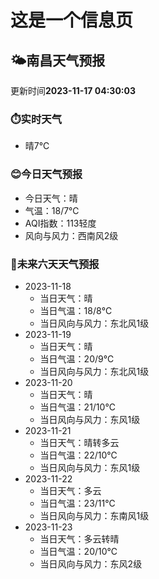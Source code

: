 # 这是一个信息页 
## 🌤️**南昌**天气预报
更新时间**2023-11-17 04:30:03**
### ⏱️实时天气
- 晴7℃
### 😊今日天气预报
- 今日天气：晴
- 气温：18/7℃
- AQI指数：113轻度
- 风向与风力：西南风2级
### 🤩未来六天天气预报
- 2023-11-18
  - 当日天气：晴
  - 当日气温：18/8℃
  - 当日风向与风力：东北风1级
- 2023-11-19
  - 当日天气：晴
  - 当日气温：20/9℃
  - 当日风向与风力：东北风1级
- 2023-11-20
  - 当日天气：晴
  - 当日气温：21/10℃
  - 当日风向与风力：东风1级
- 2023-11-21
  - 当日天气：晴转多云
  - 当日气温：22/10℃
  - 当日风向与风力：东风1级
- 2023-11-22
  - 当日天气：多云
  - 当日气温：23/11℃
  - 当日风向与风力：东南风1级
- 2023-11-23
  - 当日天气：多云转晴
  - 当日气温：20/10℃
  - 当日风向与风力：东风2级

